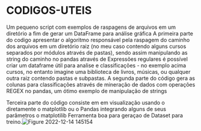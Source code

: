 # CODIGOS-UTEIS
Um pequeno script com exemplos de raspagens de arquivos em um diretório a fim de gerar um DataFrame para análise  gráfica
A primeira parte do codigo apresentar o algoritmo responsável pela raspagem do caminho dos arquivos em um diretório raiz (no meu caso contendo alguns cursos separados por módulos através de pastas), sendo assim manipulando as string do caminho no pandas através de Expressões regulares é possível criar um dataframe útil para analise e classificações - no exemplo acima cursos, no entanto imagine uma biblioteca de livros, músicas, ou qualquer outra raiz contendo pastas e subpastas.
A segunda parte do código gera as colunas para classificações através de mineração de dados com operações REGEX no pandas, um ótimo exemplo de manipulação de strings

Terceira parte do código consiste em em visualização usando o diretamente o matplotlib ou o Pandas integrando alguns de seus parâmetros o matplotilib
Ferramenta boa para geraçao de Dataset para treino.![Figure 2022-12-14 145154](https://user-images.githubusercontent.com/120589005/207668848-4998aee9-2437-46cf-97ed-e99a5358ebff.png)


